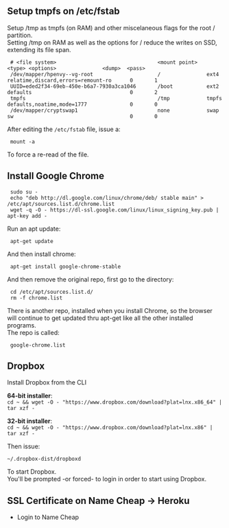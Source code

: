 ## Setup tmpfs on /etc/fstab

Setup /tmp as tmpfs (on RAM) and other miscelaneous flags for the root / partition.  
Setting /tmp on RAM as well as the options for / reduce the writes on SSD, extending its file span.

     # <file system>                                 <mount point>   <type>	<options>				<dump>	<pass> 
     /dev/mapper/hpenvy--vg-root                     /               ext4    relatime,discard,errors=remount-ro      0       1
     UUID=eded2f34-69eb-450e-b6a7-7930a3ca1046       /boot           ext2    defaults                                0       2
     tmpfs                                           /tmp            tmpfs   defaults,noatime,mode=1777              0       0
     /dev/mapper/cryptswap1                          none            swap    sw                                      0       0

After editing the ``/etc/fstab`` file, issue a:

     mount -a

To force a re-read of the file.

## Install Google Chrome

     sudo su -
     echo "deb http://dl.google.com/linux/chrome/deb/ stable main" > /etc/apt/sources.list.d/chrome.list
     wget -q -O - https://dl-ssl.google.com/linux/linux_signing_key.pub | apt-key add -
     
Run an apt update:

     apt-get update

And then install chrome:

     apt-get install google-chrome-stable

And then remove the original repo, first go to the directory:

     cd /etc/apt/sources.list.d/
     rm -f chrome.list

There is another repo, installed when you install Chrome, so the browser will continue to get updated thru apt-get like all the other installed programs.  
The repo is called:

     google-chrome.list

## Dropbox

Install Dropbox from the CLI

**64-bit installer**:  
``cd ~ && wget -O - "https://www.dropbox.com/download?plat=lnx.x86_64" | tar xzf -``

**32-bit installer**:  
``cd ~ && wget -O - "https://www.dropbox.com/download?plat=lnx.x86" | tar xzf -``

Then issue:

``~/.dropbox-dist/dropboxd``

To start Dropbox.  
You'll be prompted -or forced- to login in order to start using Dropbox.

## SSL Certificate on Name Cheap -> Heroku

- Login to Name Cheap
